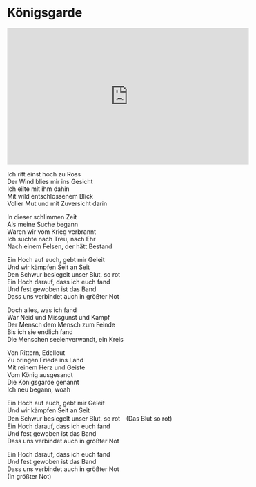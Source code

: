 
# Königsgarde

<iframe width="560" height="315" src="https://www.youtube.com/embed/k5WA-Qve1Fo" title="YouTube video player" frameborder="0" allow="accelerometer; autoplay; clipboard-write; encrypted-media; gyroscope; picture-in-picture" allowfullscreen></iframe>

Ich ritt einst hoch zu Ross<br/>
Der Wind blies mir ins Gesicht<br/>
Ich eilte mit ihm dahin<br/>
Mit wild entschlossenem Blick<br/>
Voller Mut und mit Zuversicht darin

In dieser schlimmen Zeit<br/>
Als meine Suche begann<br/>
Waren wir vom Krieg verbrannt<br/>
Ich suchte nach Treu, nach Ehr<br/>
Nach einem Felsen, der hätt Bestand

Ein Hoch auf euch, gebt mir Geleit<br/>
Und wir kämpfen Seit an Seit<br/>
Den Schwur besiegelt unser Blut, so rot<br/>
Ein Hoch darauf, dass ich euch fand<br/>
Und fest gewoben ist das Band<br/>
Dass uns verbindet auch in größter Not

Doch alles, was ich fand<br/>
War Neid und Missgunst und Kampf<br/>
Der Mensch dem Mensch zum Feinde<br/>
Bis ich sie endlich fand<br/>
Die Menschen seelenverwandt, ein Kreis

Von Rittern, Edelleut<br/>
Zu bringen Friede ins Land<br/>
Mit reinem Herz und Geiste<br/>
Vom König ausgesandt<br/>
Die Königsgarde genannt<br/>
Ich neu begann, woah

Ein Hoch auf euch, gebt mir Geleit<br/>
Und wir kämpfen Seit an Seit<br/>
Den Schwur besiegelt unser Blut, so rot　(Das Blut so rot)<br/>
Ein Hoch darauf, dass ich euch fand<br/>
Und fest gewoben ist das Band<br/>
Dass uns verbindet auch in größter Not

Ein Hoch darauf, dass ich euch fand<br/>
Und fest gewoben ist das Band<br/>
Dass uns verbindet auch in größter Not<br/>
(In größter Not)
